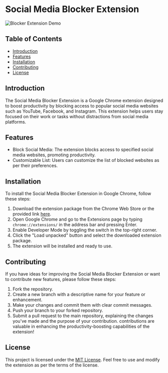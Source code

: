 # Social Media Blocker Extension

![Blocker Extension Demo](link-to-demo-gif.gif)

## Table of Contents
- [Introduction](#introduction)
- [Features](#features)
- [Installation](#installation)
- [Contributing](#contributing)
- [License](#license)

## Introduction
The Social Media Blocker Extension is a Google Chrome extension designed to boost productivity by blocking access to popular social media websites such as YouTube, Facebook, and Instagram. This extension helps users stay focused on their work or tasks without distractions from social media platforms.

## Features
- Block Social Media: The extension blocks access to specified social media websites, promoting productivity.
- Customizable List: Users can customize the list of blocked websites as per their preferences.

## Installation
To install the Social Media Blocker Extension in Google Chrome, follow these steps:

1. Download the extension package from the Chrome Web Store or the provided link [here](link-to-extension-package).
2. Open Google Chrome and go to the Extensions page by typing `chrome://extensions/` in the address bar and pressing Enter.
3. Enable Developer Mode by toggling the switch in the top-right corner.
4. Click the "Load unpacked" button and select the downloaded extension package.
5. The extension will be installed and ready to use.

## Contributing
If you have ideas for improving the Social Media Blocker Extension or want to contribute new features, please follow these steps:

1. Fork the repository.
2. Create a new branch with a descriptive name for your feature or enhancement.
3. Make your changes and commit them with clear commit messages.
4. Push your branch to your forked repository.
5. Submit a pull request to the main repository, explaining the changes you've made and the purpose of your contribution.
 contributions are valuable in enhancing the productivity-boosting capabilities of the extension!

## License
This project is licensed under the [MIT License](link-to-license). Feel free to use and modify the extension as per the terms of the license.
